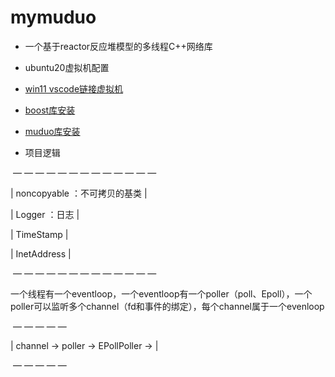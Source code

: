 # mymuduo

- 一个基于reactor反应堆模型的多线程C++网络库
- ubuntu20虚拟机配置
- [win11 vscode链接虚拟机](https://www.cnblogs.com/hi3254014978/p/12681594.html)
- [boost库安装](https://blog.csdn.net/QIANGWEIYUAN/article/details/88792874)
- [muduo库安装](https://blog.csdn.net/QIANGWEIYUAN/article/details/89023980)





- 项目逻辑

​     — — — — — — — — — — — — — 

|         noncopyable ：不可拷贝的基类    |

|         Logger ：日志                                  |

|         TimeStamp                                      |

|         InetAddress                                     |

​    — — — — — — — — — — — — — 

一个线程有一个eventloop，一个eventloop有一个poller（poll、Epoll），一个poller可以监听多个channel（fd和事件的绑定），每个channel属于一个evenloop

​     — — — — — 

| channel -> poller ->  EPollPoller ->    |

​    — — — — — 
